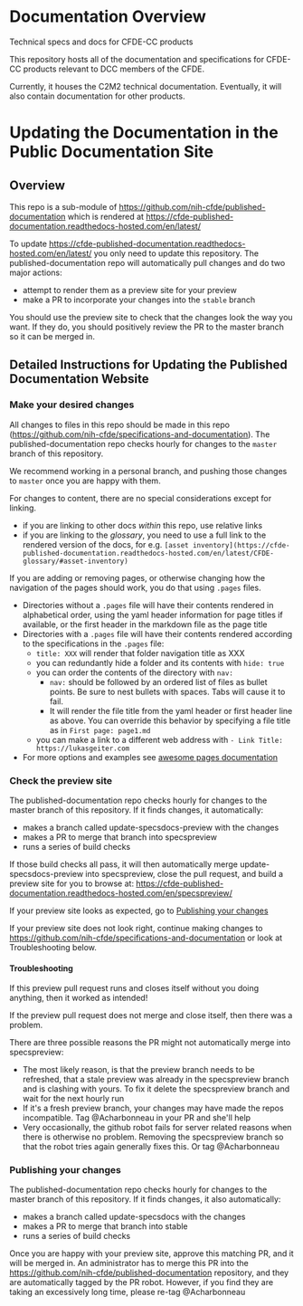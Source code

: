 # Documentation Overview

Technical specs and docs for CFDE-CC products

This repository hosts all of the documentation and specifications for CFDE-CC products relevant to DCC members of the CFDE.

Currently, it houses the C2M2 technical documentation. Eventually, it will also contain documentation for other products.


# Updating the Documentation in the Public Documentation Site

## Overview

This repo is a sub-module of https://github.com/nih-cfde/published-documentation which is rendered at https://cfde-published-documentation.readthedocs-hosted.com/en/latest/

To update https://cfde-published-documentation.readthedocs-hosted.com/en/latest/ you only need to update this repository. The published-documentation repo will automatically pull changes and do two major actions:

- attempt to render them as a preview site for your preview
- make a PR to incorporate your changes into the `stable` branch

You should use the preview site to check that the changes look the way you want. If they do, you should positively review the PR to the master branch so it can be merged in.

## Detailed Instructions for Updating the Published Documentation Website

### Make your desired changes

 All changes to files in this repo should be made in this repo (https://github.com/nih-cfde/specifications-and-documentation). The published-documentation repo checks hourly for changes to the `master` branch of this repository.

 We recommend working in a personal branch, and pushing those changes to `master` once you are happy with them.

For changes to content, there are no special considerations except for linking.
 - if you are linking to other docs *within* this repo, use relative links
 - if you are linking to the *glossary*, you need to use a full link to the rendered version of the docs, for e.g. `[asset inventory](https://cfde-published-documentation.readthedocs-hosted.com/en/latest/CFDE-glossary/#asset-inventory)`

If you are adding or removing pages, or otherwise changing how the navigation of the pages should work, you do that using `.pages` files.

- Directories without a `.pages` file will have their contents rendered in alphabetical order, using the yaml header information for page titles if available, or the first header in the markdown file as the page title
- Directories with a `.pages` file will have their contents rendered according to the specifications in the `.pages` file:
  - `title: XXX` will render that folder navigation title as XXX
  - you can redundantly hide a folder and its contents with `hide: true`
  - you can order the contents of the directory with `nav:`
     - `nav:` should be followed by an ordered list of files as bullet points. Be sure to nest bullets with spaces. Tabs will cause it to fail.
     - It will render the file title from the yaml header or first header line as above. You can override this behavior by specifying a file title as in `First page: page1.md`
  - you can make a link to a different web address with `- Link Title: https://lukasgeiter.com`
- For more options and examples see [awesome pages documentation](https://github.com/lukasgeiter/mkdocs-awesome-pages-plugin)

### Check the preview site

The published-documentation repo checks hourly for changes to the master branch of this repository. If it finds changes, it automatically:

- makes a branch called update-specsdocs-preview with the changes
- makes a PR to merge that branch into specspreview
- runs a series of build checks

If those build checks all pass, it will then automatically merge update-specsdocs-preview into specspreview, close the pull request, and build a preview site for you to browse at: https://cfde-published-documentation.readthedocs-hosted.com/en/specspreview/

If your preview site looks as expected, go to [Publishing your changes](#Publishing-your-changes)

If your preview site does not look right, continue making changes to https://github.com/nih-cfde/specifications-and-documentation or look at Troubleshooting below.

#### Troubleshooting

If this preview pull request runs and closes itself without you doing anything, then it worked as intended! 

If the preview pull request does not merge and close itself, then there was a problem.

There are three possible reasons the PR might not automatically merge into specspreview:

- The most likely reason, is that the preview branch needs to be refreshed, that a stale preview was already in the specspreview branch and is clashing with yours. To fix it delete the specspreview branch and wait for the next hourly run
- If it's a fresh preview branch, your changes may have made the repos incompatible. Tag @Acharbonneau in your PR and she'll help
- Very occasionally, the github robot fails for server related reasons when there is otherwise no problem. Removing the specspreview branch so that the robot tries again generally fixes this. Or tag @Acharbonneau


### Publishing your changes

The published-documentation repo checks hourly for changes to the master branch of this repository. If it finds changes, it also automatically:

- makes a branch called update-specsdocs with the changes
- makes a PR to merge that branch into stable
- runs a series of build checks

Once you are happy with your preview site, approve this matching PR, and it will be merged in. An administrator has to merge this PR into the https://github.com/nih-cfde/published-documentation repository, and they are automatically tagged by the PR robot. However, if you find they are taking an excessively long time, please re-tag @Acharbonneau
